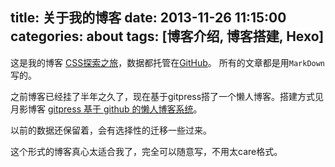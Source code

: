 title: 关于我的博客
date: 2013-11-26 11:15:00
categories: about
tags: [博客介绍, 博客搭建, Hexo]
---

这是我的博客 [CSS探索之旅](http://blog.doyoe.com/)，数据都托管在[GitHub](https://github.com/)。
所有的文章都是用`MarkDown`写的。

之前博客已经挂了半年之久了，现在基于gitpress搭了一个懒人博客。搭建方式见月影博客 [gitpress 基于 github 的懒人博客系统](http://blog.silverna.org/~posts/gitpress/2013-11-17-gitpress.org%20%E5%9F%BA%E4%BA%8Egithub%E7%9A%84%E6%87%92%E4%BA%BA%E5%8D%9A%E5%AE%A2%E7%B3%BB%E7%BB%9F.md)。

以前的数据还保留着，会有选择性的迁移一些过来。

这个形式的博客真心太适合我了，完全可以随意写，不用太care格式。